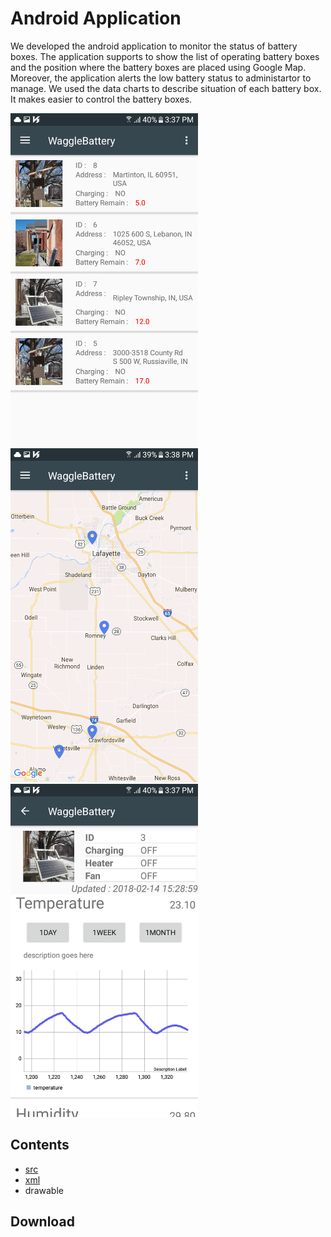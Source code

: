 Android Application
===================

We developed the android application to monitor the status of battery boxes. The application supports to show the list of operating battery boxes and the position where the battery boxes are placed using Google Map. Moreover, the application alerts the low battery status to administartor to manage. We used the data charts to describe situation of each battery box. It makes easier to control the battery boxes.

<img src="./App_Image/app_list.png" width="300px" height="auto"></img>
<img src="./App_Image/app_map.png" width="300px" height="auto"></img>
<img src="./App_Image/app_details.png" width="300px" height="auto"></img>


Contents
--------
* [src](./WaggleBattery/app/src/main/java/waggle)
* [xml](./WaggleBattery/app/src/main/res/layout)
* drawable

Download
--------
